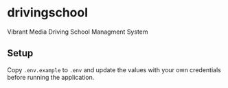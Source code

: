 # drivingschool
Vibrant Media Driving School Managment System

## Setup

Copy `.env.example` to `.env` and update the values with your own credentials before running the application.
